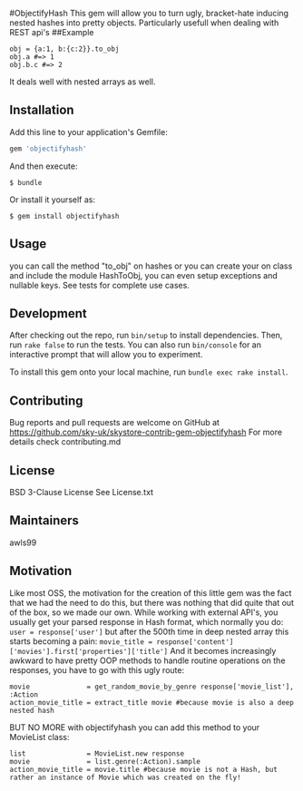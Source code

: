 #ObjectifyHash
This gem will allow you to turn ugly, bracket-hate inducing nested hashes into pretty objects.
Particularly usefull when dealing with REST api's
##Example
```
obj = {a:1, b:{c:2}}.to_obj
obj.a #=> 1
obj.b.c #=> 2
```
It deals well with nested arrays as well.

## Installation

Add this line to your application's Gemfile:

```ruby
gem 'objectifyhash'
```

And then execute:

    $ bundle

Or install it yourself as:

    $ gem install objectifyhash

## Usage
you can call the method "to_obj" on hashes
or you can create your on class and include the module HashToObj, you can even setup exceptions and nullable keys.
See tests for complete use cases.


## Development

After checking out the repo, run `bin/setup` to install dependencies. Then, run `rake false` to run the tests. You can also run `bin/console` for an interactive prompt that will allow you to experiment.

To install this gem onto your local machine, run `bundle exec rake install`.

## Contributing

Bug reports and pull requests are welcome on GitHub at https://github.com/sky-uk/skystore-contrib-gem-objectifyhash
For more details check contributing.md

## License
BSD 3-Clause License
See License.txt


## Maintainers
awls99

## Motivation
Like most OSS, the motivation for the creation of this little gem was the fact that we had the need to do this, but there was nothing that did quite that out of the box, so we made our own.
While working with external API's, you usually get your parsed response in Hash format, which normally you do:
`user = response['user']`
but after the 500th time in deep nested array this starts becoming a pain:
 `movie_title = response['content']['movies'].first['properties']['title']`
And it becomes increasingly awkward to have pretty OOP methods to handle routine operations on the responses, you have to go with this ugly route:
```
movie              = get_random_movie_by_genre response['movie_list'], :Action
action_movie_title = extract_title movie #because movie is also a deep nested hash

```
BUT NO MORE with objectifyhash you can add this method to your MovieList class:
```
list               = MovieList.new response
movie              = list.genre(:Action).sample
action_movie_title = movie.title #because movie is not a Hash, but rather an instance of Movie which was created on the fly!
```

